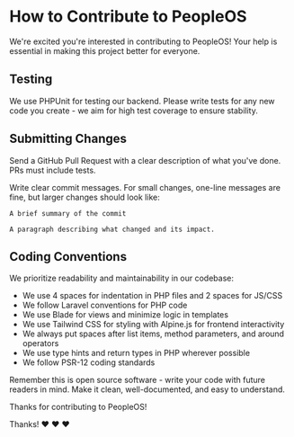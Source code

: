 # How to Contribute to PeopleOS

We're excited you're interested in contributing to PeopleOS! Your help is essential in making this project better for everyone.

## Testing

We use PHPUnit for testing our backend. Please write tests for any new code you create - we aim for high test coverage to ensure stability.

## Submitting Changes

Send a GitHub Pull Request with a clear description of what you've done. PRs must include tests.

Write clear commit messages. For small changes, one-line messages are fine, but larger changes should look like:

```
A brief summary of the commit

A paragraph describing what changed and its impact.
```

## Coding Conventions

We prioritize readability and maintainability in our codebase:

- We use 4 spaces for indentation in PHP files and 2 spaces for JS/CSS
- We follow Laravel conventions for PHP code
- We use Blade for views and minimize logic in templates
- We use Tailwind CSS for styling with Alpine.js for frontend interactivity
- We always put spaces after list items, method parameters, and around operators
- We use type hints and return types in PHP wherever possible
- We follow PSR-12 coding standards

Remember this is open source software - write your code with future readers in mind. Make it clean, well-documented, and easy to understand.

Thanks for contributing to PeopleOS!

Thanks! ❤️ ❤️ ❤️
